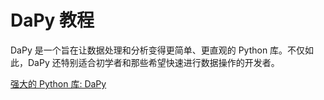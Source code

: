 # DaPy 教程

<show-structure depth="3"/>

DaPy 是一个旨在让数据处理和分析变得更简单、更直观的 Python 库。不仅如此，DaPy 还特别适合初学者和那些希望快速进行数据操作的开发者。


<seealso>
<category ref="ref_docs">
    <a href="https://mp.weixin.qq.com/s/7W0bbLqlVI89N97LLwbfEw">强大的 Python 库: DaPy</a>
</category>
<category ref="ref_github">
</category>
<category ref="ref_issues">
</category>
<category ref="ref_hf">
</category>
<category ref="ref_ms">
</category>
</seealso>



